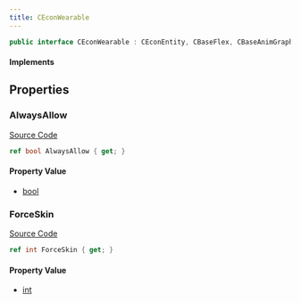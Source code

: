 ```yaml
---
title: CEconWearable
---
```


```csharp
public interface CEconWearable : CEconEntity, CBaseFlex, CBaseAnimGraph, CBaseModelEntity, CBaseEntity, CEntityInstance, ISchemaClass<CEntityInstance>, ISchemaClass<CBaseEntity>, ISchemaClass<CBaseModelEntity>, ISchemaClass<CBaseAnimGraph>, ISchemaClass<CBaseFlex>, ISchemaClass<CEconEntity>, ISchemaClass<CEconWearable>, ISchemaField, ISchemaClass, INativeHandle
```

#### Implements

## Properties

### AlwaysAllow

[Source Code](https://github.com/swiftly-solution/swiftlys2/blob/beta/managed/src/SwiftlyS2.Generated/Schemas/Interfaces/CEconWearable.cs#L18)

```csharp
ref bool AlwaysAllow { get; }
```

#### Property Value

- [bool](https://learn.microsoft.com/dotnet/api/system.boolean)

### ForceSkin

[Source Code](https://github.com/swiftly-solution/swiftlys2/blob/beta/managed/src/SwiftlyS2.Generated/Schemas/Interfaces/CEconWearable.cs#L16)

```csharp
ref int ForceSkin { get; }
```

#### Property Value

- [int](https://learn.microsoft.com/dotnet/api/system.int32)

